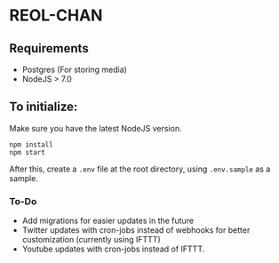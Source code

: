 # REOL-CHAN


## Requirements
- Postgres (For storing media)
- NodeJS > 7.0

## To initialize:
Make sure you have the latest NodeJS version.
```
npm install
npm start
```
After this, create a `.env` file at the root directory, using `.env.sample` as a sample.

### To-Do
- Add migrations for easier updates in the future
- Twitter updates with cron-jobs instead of webhooks for better customization (currently using IFTTT)
- Youtube updates with cron-jobs instead of IFTTT.

